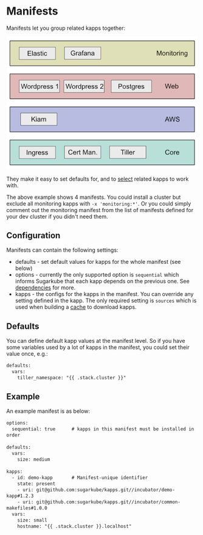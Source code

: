 # Manifests
Manifests let you group related kapps together: 

![stacks](stacks.png)

They make it easy to set defaults for, and to [select](dependencies.md) related kapps to work with. 

The above example shows 4 manifests. You could install a cluster but exclude all monitoring kapps with `-x 'monitoring:*'`. Or you could simply comment out the monitoring manifest from the list of manifests defined for your dev cluster if you didn't need them.

## Configuration
Manifests can contain the following settings:

* defaults - set default values for kapps for the whole manifest (see below)
* options - currently the only supported option is `sequential` which informs Sugarkube that each kapp depends on the previous one. See [dependencies](dependencies.md) for more.
* kapps - the configs for the kapps in the manifest. You can override any setting defined in the kapp. The only required setting is `sources` which is used when building a [cache](cache.md) to download kapps. 

## Defaults
You can define default kapp values at the manifest level. So if you have some variables used by a lot of kapps in the manifest, you could set their value once, e.g.:
```
defaults:
  vars:
    tiller_namespace: "{{ .stack.cluster }}"

``` 

## Example
An example manifest is as below:
```
options:
  sequential: true      # kapps in this manifest must be installed in order
  
defaults:
  vars: 
    size: medium
  
kapps:
  - id: demo-kapp       # Manifest-unique identifier
    state: present
    - uri: git@github.com:sugarkube/kapps.git//incubator/demo-kapp#1.2.3
    - uri: git@github.com:sugarkube/kapps.git//incubator/common-makefiles#1.0.0
  vars:
    size: small
    hostname: "{{ .stack.cluster }}.localhost"
```
